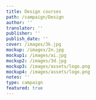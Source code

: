 ```yaml
---
title: Design courses
path: /campaign/Design
author: ''
translator: ''
publisher: ''
publish_date: ''
cover: /images/3k.jpg
mockup: /images/2n.jpg
mockup1: /images/ai.jpg
mockup2: /images/3d.jpg
mockup3: /images/assets/logo.png
mockup4: /images/assets/logo.png
notes: ''
type: campaign
featured: true
---
```



